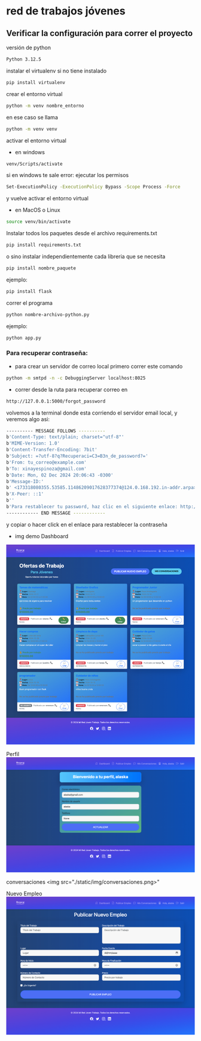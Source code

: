 # red de trabajos jóvenes 

## Verificar la configuración para correr el proyecto

versión de python
```bash
Python 3.12.5
```
instalar el virtualenv si no tiene instalado
```bash
pip install virtualenv
```
crear el entorno virtual
```bash
python -m venv nombre_entorno
```
en ese caso se llama
```bash
python -m venv venv 
```
activar el entorno virtual 
- en windows 
```bash
venv/Scripts/activate
```
si en windows te sale error:
ejecutar los permisos 
```bash
Set-ExecutionPolicy -ExecutionPolicy Bypass -Scope Process -Force
```
y vuelve activar el entorno virtual

- en MacOS o Linux 
```bash
source venv/bin/activate
```

Instalar todos los paquetes desde el archivo requirements.txt 
```bash
pip install requirements.txt
```
o sino instalar independientemente cada libreria que se necesita 
```bash
pip install nombre_paquete
```
ejemplo:
```bash
pip install flask
```

correr el programa
```bash
python nombre-archivo-python.py
```
ejemplo:
```bash
python app.py
```

### Para recuperar contraseña:
- para crear un servidor de correo local 
primero correr este comando
```bash
python -m smtpd -n -c DebuggingServer localhost:8025
```
- correr desde la ruta para recuperar correo en 
```bash
http://127.0.0.1:5000/forgot_password
```
volvemos a la terminal donde esta corriendo el servidor email local, y veremos algo asi:
```bash
---------- MESSAGE FOLLOWS ----------
b'Content-Type: text/plain; charset="utf-8"'
b'MIME-Version: 1.0'
b'Content-Transfer-Encoding: 7bit'
b'Subject: =?utf-8?q?Recuperaci=C3=B3n_de_password?='
b'From: tu_correo@example.com'
b'To: xinayespinoza@gmail.com'
b'Date: Mon, 02 Dec 2024 20:06:43 -0300'
b'Message-ID:'
b' <173318080355.53585.11486209017628377374@124.0.168.192.in-addr.arpa>'
b'X-Peer: ::1'
b''
b'Para restablecer tu password, haz clic en el siguiente enlace: http://127.0.0.1:5000/reset_password/ZUn-LEKhAsR1OMH6lOYpFgaGnYACxOwz0nVV8pB9ixU'
------------ END MESSAGE ------------
```
y copiar o hacer click en el enlace para restablecer la contraseña

- img demo
Dashboard
<img src="./static/img/dashboard.png">

Perfil
<img src="./static/img/perfil.png">

conversaciones
<img src="./static/img/conversaciones.png>"

Nuevo Empleo
<img src="./static/img/nuevo_empleo.png">



